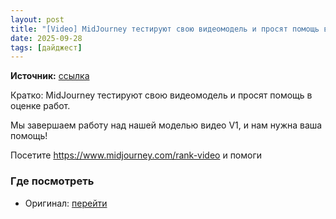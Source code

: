 ```yaml
---
layout: post
title: "[Video] MidJourney тестируют свою видеомодель и просят помощь в оценке работ.Мы завершаем рабо [...]"
date: 2025-09-28
tags: [дайджест]
---
```


**Источник:** [ссылка](https://t.me/fotostoki_ru/414)

Кратко: MidJourney тестируют свою видеомодель и просят помощь в оценке работ.

Мы завершаем работу над нашей моделью видео V1, и нам нужна ваша помощь!

Посетите https://www.midjourney.com/rank-video и помоги

### Где посмотреть
- Оригинал: [перейти]({link})
